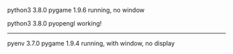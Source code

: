 python3 3.8.0
pygame 1.9.6
running, no window

python3 3.8.0
pyopengl
working!

---

pyenv 3.7.0
pygame 1.9.4
running, with window, no display



